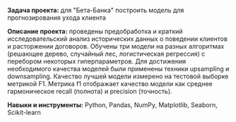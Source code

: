 **Задача проекта:** для "Бета-Банка" построить модель для прогнозирования ухода клиента

**Описание проекта:** проведены предобработка и краткий исследовательский анализ исторических данных о поведении клиентов и расторжении договоров. Обучены три модели на разных алгоритмах (решающее дерево, случайный лес, логистическая регрессия) с перебором некоторых гиперпараметров. Для достижения необходимого качества моделей были применены техники upsampling и downsampling. Качество лучшей модели измерено на тестовой выборке метрикой F1. Метрика f1 отображает качество модели как среднее гармоническое recall (полнота) и precision (точность).

**Навыки и инструменты:** Python, Pandas, NumPy, Matplotlib, Seaborn, Scikit-learn

